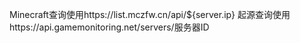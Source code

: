 Minecraft查询使用https://list.mczfw.cn/api/${server.ip}
起源查询使用https://api.gamemonitoring.net/servers/服务器ID
